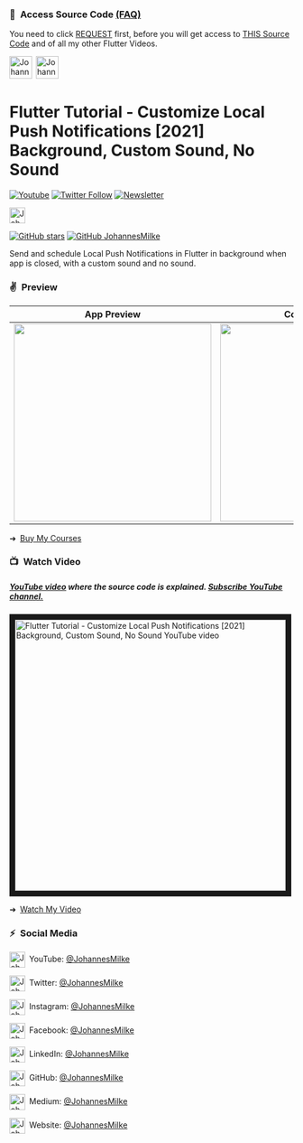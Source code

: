 ### 💖&ensp;Access Source Code [(FAQ)](https://github.com/JohannesMilke/sponsorware "FAQ")

You need to click [REQUEST](https://johannesmilke.com/#/request "REQUEST") first, before you will get access to [THIS Source Code](https://github.com/JohannesMilke-Sponsors/local_notifications_ii_example "THIS Source Code") and of all my other Flutter Videos.

[<img alt="JohannesMilke | REQUEST" height="40px" src="https://firebasestorage.googleapis.com/v0/b/web-johannesmilke.appspot.com/o/other%2Fgithub%2Fsponsored%2Fbutton_request.png?alt=media" />](https://johannesmilke.com/#/request "REQUEST")&ensp;[<img alt="JohannesMilke | ACCESS" height="40px" src="https://firebasestorage.googleapis.com/v0/b/web-johannesmilke.appspot.com/o/other%2Fgithub%2Fsponsored%2Fbutton_access.png?alt=media" />](https://github.com/JohannesMilke-Sponsors/local_notifications_ii_example "ACCESS")
    
# Flutter Tutorial - Customize Local Push Notifications [2021] Background, Custom Sound, No Sound
[![Youtube](https://img.shields.io/static/v1?label=JohannesMilke&message=Subscribe&logo=YouTube&color=FF0000&style=for-the-badge)][youtube]
[![Twitter Follow](https://img.shields.io/twitter/follow/JohannesMilke?color=1DA1F2&label=Followers&logo=twitter&style=for-the-badge)][twitter]
[![Newsletter](https://img.shields.io/static/v1?label=Follow&message=My%20Flutter%20Newsletter&color=5FB709&style=for-the-badge)][newsletter]

[<img alt="JohannesMilke | Sponsor" height="28px" src="https://firebasestorage.googleapis.com/v0/b/web-johannesmilke.appspot.com/o/other%2Fsocial%2Fsponsorme.png?alt=media" />][sponsor]
   
[![GitHub stars](https://img.shields.io/github/stars/JohannesMilke/local_notifications_ii_example.svg?style=social&label=Star)](https://github.com/JohannesMilke/local_notifications_ii_example)
[![GitHub JohannesMilke](https://img.shields.io/github/followers/JohannesMilke?label=follow&style=social)](https://github.com/JohannesMilke)

Send and schedule Local Push Notifications in Flutter in background when app is closed, with a custom sound and no sound.

### ✌&ensp;Preview

|              App Preview             |             Course Preview           |
| :----------------------------------: | :----------------------------------: |
| <a href="https://www.youtube.com/watch?v=X3tAGnGc_t0" target="_blank"><img src="preview.gif" width="350"></a> | <a href="https://johannesmilke.teachable.com/p/home" target="_blank"><img src="https://firebasestorage.googleapis.com/v0/b/web-johannesmilke.appspot.com/o/other%2Fgithub_ad.png?alt=media" width="350"></a> |

➜&ensp;[Buy My Courses](https://johannesmilke.teachable.com/p/home "Buy My Courses")

### 📺&ensp;Watch Video

##### [YouTube video](https://www.youtube.com/watch?v=X3tAGnGc_t0 "Youtube Johannes Milke") where the *source code* is explained. [Subscribe YouTube channel.](https://www.youtube.com/JohannesMilke?sub_confirmation=1 "YouTube Subscribe Johannes Milke")  
<a href="https://www.youtube.com/watch?v=X3tAGnGc_t0&feature=player_embedded
" target="_blank"><img src="http://img.youtube.com/vi/X3tAGnGc_t0/maxresdefault.jpg" 
alt="Flutter Tutorial - Customize Local Push Notifications [2021] Background, Custom Sound, No Sound YouTube video" width="480" border="10" /></a>

➜&ensp;[Watch My Video](https://www.youtube.com/watch?v=X3tAGnGc_t0 "Watch My Video")

### ⚡&ensp;Social Media

[<img align="center" alt="JohannesMilke | YouTube" width="28px" src="https://firebasestorage.googleapis.com/v0/b/web-johannesmilke.appspot.com/o/other%2Fsocial%2Fyoutube.png?alt=media" />](https://www.youtube.com/JohannesMilke?sub_confirmation=1)&ensp;YouTube: [@JohannesMilke](https://www.youtube.com/JohannesMilke?sub_confirmation=1 "YouTube Johannes Milke")

[<img align="center" alt="JohannesMilke | Twitter" width="28px" src="https://firebasestorage.googleapis.com/v0/b/web-johannesmilke.appspot.com/o/other%2Fsocial%2Ftwitter.png?alt=media" />](https://twitter.com/intent/follow?original_referer=https%3A%2F%2Fgithub.com%2FJohannesMilke&screen_name=JohannesMilke)&ensp;Twitter: [@JohannesMilke](https://twitter.com/intent/follow?original_referer=https%3A%2F%2Fgithub.com%2FJohannesMilke&screen_name=JohannesMilke "Twitter Johannes Milke")

[<img align="center" alt="JohannesMilke | Instagram" width="28px" src="https://firebasestorage.googleapis.com/v0/b/web-johannesmilke.appspot.com/o/other%2Fsocial%2Finstagram.png?alt=media" />](https://instagram.com/JohannesMilke)&ensp;Instagram: [@JohannesMilke](https://instagram.com/JohannesMilke "Instagram Johannes Milke")

[<img align="center" alt="JohannesMilke | Facebook" width="28px" src="https://firebasestorage.googleapis.com/v0/b/web-johannesmilke.appspot.com/o/other%2Fsocial%2Ffacebook.png?alt=media" />](https://www.facebook.com/real.JohannesMilke)&ensp;Facebook: [@JohannesMilke](https://www.facebook.com/real.JohannesMilke "Facebook Johannes Milke")

[<img align="center" alt="JohannesMilke | LinkedIn" width="28px" src="https://firebasestorage.googleapis.com/v0/b/web-johannesmilke.appspot.com/o/other%2Fsocial%2Flinkedin.png?alt=media" />](https://linkedin.com/in/JohannesMilke)&ensp;LinkedIn: [@JohannesMilke](https://linkedin.com/in/JohannesMilke "LinkedIn Johannes Milke")

[<img align="center" alt="JohannesMilke | GitHub" width="28px" src="https://firebasestorage.googleapis.com/v0/b/web-johannesmilke.appspot.com/o/other%2Fsocial%2Fgithub.png?alt=media" />](https://github.com/JohannesMilke)&ensp;GitHub: [@JohannesMilke](https://github.com/JohannesMilke "GitHub Johannes Milke")

[<img align="center" alt="JohannesMilke | Medium" width="28px" src="https://firebasestorage.googleapis.com/v0/b/web-johannesmilke.appspot.com/o/other%2Fsocial%2Fmedium.png?alt=media" />](https://medium.com/@JohannesMilke)&ensp;Medium: [@JohannesMilke](https://medium.com/@JohannesMilke "Medium Johannes Milke")

[<img align="center" alt="JohannesMilke | Website" width="28px" src="https://firebasestorage.googleapis.com/v0/b/web-johannesmilke.appspot.com/o/other%2Fsocial%2Fwebsite.png?alt=media" />](https://johannesmilke.com)&ensp;Website: [@JohannesMilke](https://johannesmilke.com "Website Johannes Milke")

[twitter]: https://twitter.com/intent/follow?original_referer=https%3A%2F%2Fgithub.com%2FJohannesMilke&screen_name=JohannesMilke
[youtube]: https://www.youtube.com/JohannesMilke?sub_confirmation=1
[courses]: https://johannesmilke.teachable.com/p/home
[newsletter]: https://johannesmilke.com/#/newsletter
[sponsor]: https://github.com/sponsors/JohannesMilke
